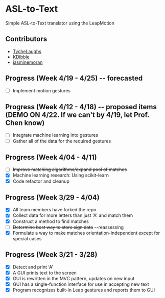 # ASL-to-Text
Simple ASL-to-Text translator using the LeapMotion

## Contributors
+ [TycheLaughs](http://github.com/TycheLaughs)
+ [KDibble](http://github.com/KDibble)
+ [jasminemoran](http://github.com/jasminemoran)

## Progress (Week 4/19 - 4/25) -- forecasted
- [ ] Implement motion gestures

## Progress (Week 4/12 - 4/18) -- proposed items (DEMO ON 4/22. If we can't by 4/19, let Prof. Chen know)
- [ ] Integrate machine learning into gestures
- [ ] Gather all of the data for the required gestures

## Progress (Week 4/04 - 4/11)
- [ ] ~~Improve matching algorithms/expand pool of matches~~
- [x] Machine learning research: Using scikit-learn
- [x] Code refactor and cleanup

## Progress (Week 3/29 - 4/04)
- [x] All team members have forked the repo
- [x] Collect data for more letters than just 'A' and match them
- [x] Construct a method to find matches
- [ ] ~~Determine best way to store sign data~~ --reassessing
- [x] Formulate a way to make matches orientation-independent except for special cases

## Progress (Week 3/21 - 3/28)
- [x] Detect and print 'A'
- [x] A GUI prints text to the screen
- [x] GUI is rewritten in the MVC pattern, updates on new input
- [x] GUI has a single-function interface for use in accepting new text
- [x] Program recognizes built-in Leap gestures and reports them to GUI
